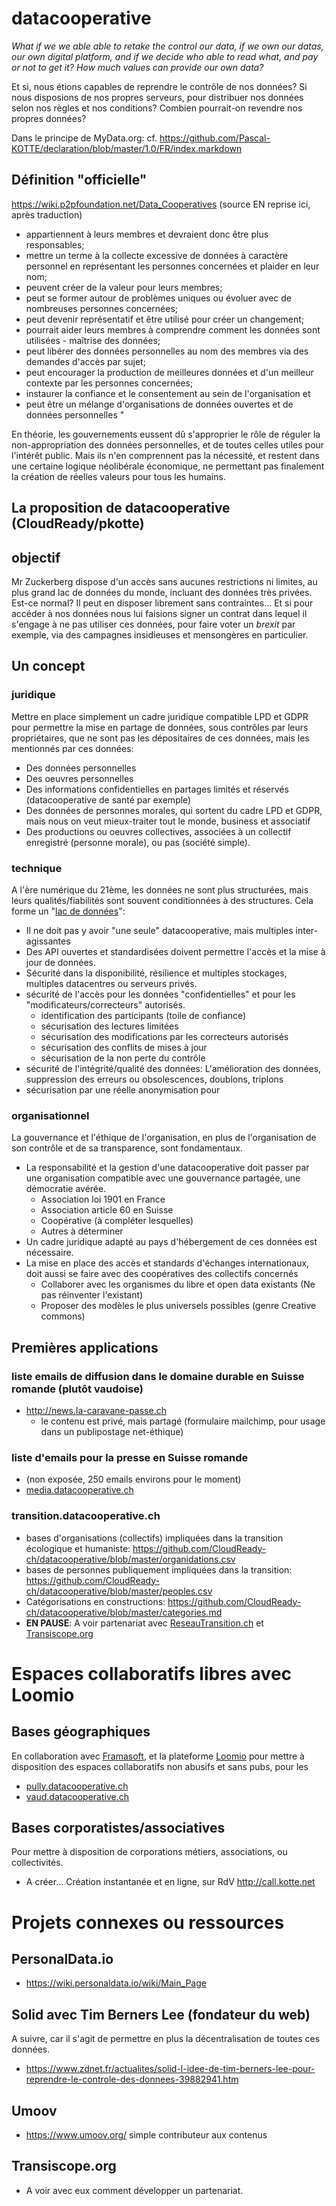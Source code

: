 # datacooperative
_What if we we able able to retake the control our data, if we own our datas, our own digital platform, and if we decide who able to read what, and pay or not to get it? How much values can provide our own data?_

Et si, nous étions capables de reprendre le contrôle de nos données? Si nous disposions de nos propres serveurs, pour distribuer nos données selon nos règles et nos conditions? Combien pourrait-on revendre nos propres données?

Dans le principe de MyData.org: cf. https://github.com/Pascal-KOTTE/declaration/blob/master/1.0/FR/index.markdown

## Définition "officielle"
https://wiki.p2pfoundation.net/Data_Cooperatives (source EN reprise ici, après traduction)
* appartiennent à leurs membres et devraient donc être plus responsables;
* mettre un terme à la collecte excessive de données à caractère personnel en représentant les personnes concernées et plaider en leur nom;
* peuvent créer de la valeur pour leurs membres;
* peut se former autour de problèmes uniques ou évoluer avec de nombreuses personnes concernées;
* peut devenir représentatif et être utilisé pour créer un changement;
* pourrait aider leurs membres à comprendre comment les données sont utilisées - maîtrise des données;
* peut libérer des données personnelles au nom des membres via des demandes d'accès par sujet;
* peut encourager la production de meilleures données et d'un meilleur contexte par les personnes concernées;
* instaurer la confiance et le consentement au sein de l'organisation et
* peut être un mélange d'organisations de données ouvertes et de données personnelles "

En théorie, les gouvernements eussent dû s'approprier le rôle de réguler la non-appropriation des données personnelles, et de toutes celles utiles pour l'intérêt public. Mais ils n'en comprennent pas la nécessité, et restent dans une certaine logique néolibérale économique, ne permettant pas finalement la création de réelles valeurs pour tous les humains.

## La proposition de datacooperative (CloudReady/pkotte)
## objectif
Mr Zuckerberg dispose d'un accès sans aucunes restrictions ni limites, au plus grand lac de données du monde, incluant des données très privées. Est-ce normal? Il peut en disposer librement sans contraintes... Et si pour accéder à nos données nous lui faisions signer un contrat dans lequel il s'engage à ne pas utiliser ces données, pour faire voter un _brexit_ par exemple, via des campagnes insidieuses et mensongères en particulier.
## Un concept
### juridique
Mettre en place simplement un cadre juridique compatible LPD et GDPR pour permettre la mise en partage de données, sous contrôles par leurs propriétaires, que ne sont pas les dépositaires de ces données, mais les mentionnés par ces données:
* Des données personnelles
* Des oeuvres personnelles
* Des informations confidentielles en partages limités et réservés (datacooperative de santé par exemple)
* Des données de personnes morales, qui sortent du cadre LPD et GDPR, mais nous on veut mieux-traiter tout le monde, business et associatif
* Des productions ou oeuvres collectives, associées à un collectif enregistré (personne morale), ou pas (société simple).
### technique
A l'ère numérique du 21ème, les données ne sont plus structurées, mais leurs qualités/fiabilités sont souvent conditionnées à des structures. Cela forme un "[lac de données](https://fr.wikipedia.org/wiki/Lac_de_donn%C3%A9es)":
* Il ne doit pas y avoir "une seule" datacooperative, mais multiples inter-agissantes
* Des API ouvertes et standardisées doivent permettre l'accès et la mise à jour de données.
* Sécurité dans la disponibilité, résilience et multiples stockages, multiples datacentres ou serveurs privés.
* sécurité de l'accès pour les données "confidentielles" et pour les "modificateurs/correcteurs" autorisés.
  * identification des participants (toile de confiance)
  * sécurisation des lectures limitées
  * sécurisation des modifications par les correcteurs autorisés
  * sécurisation des conflits de mises à jour
  * sécurisation de la non perte du contrôle 
* sécurité de l'intégrité/qualité des données: L'amélioration des données, suppression des erreurs ou obsolescences, doublons, triplons
* sécurisation par une réelle anonymisation pour 

### organisationnel
La gouvernance et l'éthique de l'organisation, en plus de l'organisation de son contrôle et de sa transparence, sont fondamentaux.
* La responsabilité et la gestion d'une datacooperative doit passer par une organisation compatible avec une gouvernance partagée, une démocratie avérée.
  * Association loi 1901 en France
  * Association article 60 en Suisse
  * Coopérative (à compléter lesquelles)
  * Autres à déterminer
* Un cadre juridique adapté au pays d'hébergement de ces données est nécessaire.
* La mise en place des accès et standards d'échanges internationaux, doit aussi se faire avec des coopératives des collectifs concernés
  * Collaborer avec les organismes du libre et open data existants (Ne pas réinventer l'existant)
  * Proposer des modèles le plus universels possibles (genre Creative commons)

## Premières applications
### liste emails de diffusion dans le domaine durable en Suisse romande (plutôt vaudoise)
* http://news.la-caravane-passe.ch
  * le contenu est privé, mais partagé (formulaire mailchimp, pour usage dans un publipostage net-éthique)
### liste d'emails pour la presse en Suisse romande
* (non exposée, 250 emails environs pour le moment)
* [media.datacooperative.ch](media.datacooperative.ch)
### transition.datacooperative.ch
* bases d'organisations (collectifs) impliquées dans la transition écologique et humaniste: https://github.com/CloudReady-ch/datacooperative/blob/master/organidations.csv
* bases de personnes publiquement impliquées dans la transition: https://github.com/CloudReady-ch/datacooperative/blob/master/peoples.csv
* Catégorisations en constructions: https://github.com/CloudReady-ch/datacooperative/blob/master/categories.md
* **EN PAUSE**: A voir partenariat avec [ReseauTransition.ch](ReseauTransition.ch) et [Transiscope.org](Transiscope.org)

# Espaces collaboratifs libres avec Loomio
## Bases géographiques
En collaboration avec [Framasoft](Framasoft.org), et la plateforme [Loomio]([url](https://github.com/loomio/loomio)) pour mettre à disposition des espaces collaboratifs non abusifs et sans pubs, pour les
* [pully.datacooperative.ch](pully.datacooperative.ch)
* [vaud.datacooperative.ch](vaud.datacooperative.ch)
## Bases corporatistes/associatives
Pour mettre à disposition de corporations métiers, associations, ou collectivités.
* A créer... Création instantanée et en ligne, sur RdV http://call.kotte.net

# Projets connexes ou ressources
## PersonalData.io
* https://wiki.personaldata.io/wiki/Main_Page
## Solid avec Tim Berners Lee (fondateur du web)
A suivre, car il s'agit de permettre en plus la décentralisation de toutes ces données.
* https://www.zdnet.fr/actualites/solid-l-idee-de-tim-berners-lee-pour-reprendre-le-controle-des-donnees-39882941.htm
## Umoov
* https://www.umoov.org/ simple contributeur aux contenus
## Transiscope.org
* A voir avec eux comment développer un partenariat.
